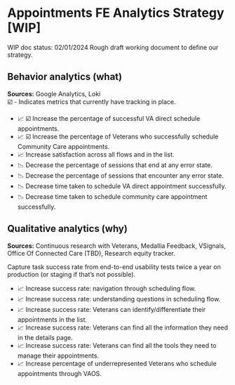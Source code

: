 # Appointments FE Analytics Strategy [WIP]

WIP doc status: 02/01/2024 Rough draft working document to define our strategy. 

## Behavior analytics (what)

**Sources:** Google Analytics, Loki  
☑️ - Indicates metrics that currently have tracking in place.

* 📈 ☑️ Increase the percentage of successful VA direct schedule appointments.
* 📈 ☑️ Increase the percentage of Veterans who successfully schedule Community Care appointments.
* 📈 Increase satisfaction across all flows and in the list.
* 📉 Decrease the percentage of sessions that end at any error state.
* 📉 Decrease the percentage of sessions that encounter any error state.
* 📉 Decrease time taken to schedule VA direct appointment successfully.
* 📉 Decrease time taken to schedule community care appointment successfully.

## Qualitative analytics (why)

**Sources:** Continuous research with Veterans, Medallia Feedback, VSignals, Office Of Connected Care (TBD), Research equity tracker.

Capture task success rate from end-to-end usability tests twice a year on production (or staging if that’s not possible). 

* 📈 Increase success rate: navigation through scheduling flow.
* 📈 Increase success rate: understanding questions in scheduling flow.
* 📈 Increase success rate: Veterans can identify/differentiate their appointments in the list.
* 📈 Increase success rate: Veterans can find all the information they need in the details page.
* 📈 Increase success rate: Veterans can find all the tools they need to manage their appointments.
* 📈 Increase percentage of underrepresented Veterans who schedule appointments through VAOS.
